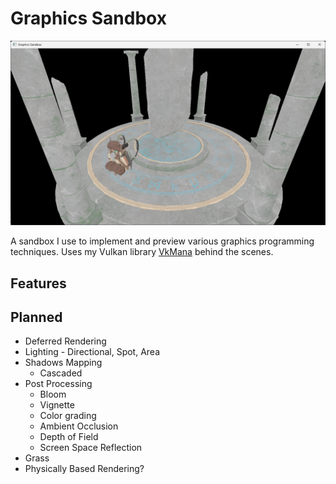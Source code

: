 # Graphics Sandbox

<img src="images/sample.png" width="600">

A sandbox I use to implement and preview various graphics programming techniques.
Uses my Vulkan library [VkMana](https://github.com/stuart6854/VkMana) behind the scenes.

## Features

## Planned

- Deferred Rendering
- Lighting - Directional, Spot, Area
- Shadows Mapping
  - Cascaded
- Post Processing
  - Bloom
  - Vignette
  - Color grading
  - Ambient Occlusion
  - Depth of Field
  - Screen Space Reflection
- Grass
- Physically Based Rendering?

